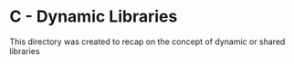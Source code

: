 # C - Dynamic Libraries

This directory was created to recap on the concept of dynamic or shared libraries
